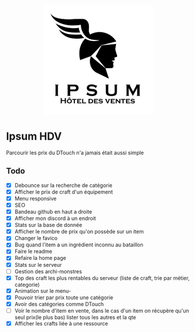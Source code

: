 <p align="center">
<img src="https://github.com/Raphael0010/ipsum-hdv/blob/main/apps/app/public/images/logo_black.svg" alt="logo" width="300"/>
</p>

# Ipsum HDV

Parcourir les prix du DTouch n'a jamais était aussi simple

## Todo

- [x] Debounce sur la recherche de catégorie
- [x] Afficher le prix de craft d'un équipement
- [x] Menu responsive
- [x] SEO
- [x] Bandeau github en haut a droite
- [x] Afficher mon discord à un endroit
- [x] Stats sur la base de donnée
- [x] Afficher le nombre de prix qu'on possède sur un item
- [x] Changer le favico
- [x] Bug quand l'item a un ingrédient inconnu au bataillon
- [x] Faire le readme
- [x] Refaire la home page
- [x] Stats sur le serveur
- [ ] Gestion des archi-monstres
- [x] Top des craft les plus rentables du serveur (liste de craft, trie par métier, categorie)
- [x] Animation sur le menu-
- [x] Pouvoir trier par prix toute une catégorie
- [x] Avoir des catégories comme DTouch
- [ ] Voir le nombre d'item en vente, dans le cas d'un item on récupère qu'un seul prix(le plus bas) lister tous les autres et la qte
- [x] Afficher les crafts liée à une ressource
